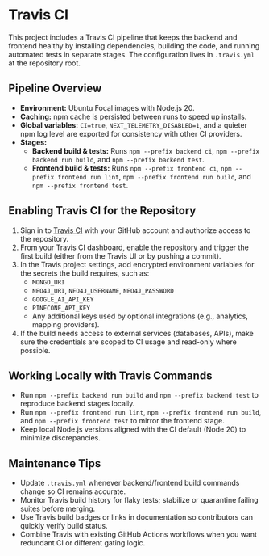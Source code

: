 # Travis CI

This project includes a Travis CI pipeline that keeps the backend and frontend healthy by installing dependencies, building the code, and running automated tests in separate stages. The configuration lives in `.travis.yml` at the repository root.

## Pipeline Overview

- **Environment:** Ubuntu Focal images with Node.js 20.
- **Caching:** npm cache is persisted between runs to speed up installs.
- **Global variables:** `CI=true`, `NEXT_TELEMETRY_DISABLED=1`, and a quieter npm log level are exported for consistency with other CI providers.
- **Stages:**
  - **Backend build & tests:** Runs `npm --prefix backend ci`, `npm --prefix backend run build`, and `npm --prefix backend test`.
  - **Frontend build & tests:** Runs `npm --prefix frontend ci`, `npm --prefix frontend run lint`, `npm --prefix frontend run build`, and `npm --prefix frontend test`.

## Enabling Travis CI for the Repository

1. Sign in to [Travis CI](https://app.travis-ci.com/) with your GitHub account and authorize access to the repository.
2. From your Travis CI dashboard, enable the repository and trigger the first build (either from the Travis UI or by pushing a commit).
3. In the Travis project settings, add encrypted environment variables for the secrets the build requires, such as:
   - `MONGO_URI`
   - `NEO4J_URI`, `NEO4J_USERNAME`, `NEO4J_PASSWORD`
   - `GOOGLE_AI_API_KEY`
   - `PINECONE_API_KEY`
   - Any additional keys used by optional integrations (e.g., analytics, mapping providers).
4. If the build needs access to external services (databases, APIs), make sure the credentials are scoped to CI usage and read-only where possible.

## Working Locally with Travis Commands

- Run `npm --prefix backend run build` and `npm --prefix backend test` to reproduce backend stages locally.
- Run `npm --prefix frontend run lint`, `npm --prefix frontend run build`, and `npm --prefix frontend test` to mirror the frontend stage.
- Keep local Node.js versions aligned with the CI default (Node 20) to minimize discrepancies.

## Maintenance Tips

- Update `.travis.yml` whenever backend/frontend build commands change so CI remains accurate.
- Monitor Travis build history for flaky tests; stabilize or quarantine failing suites before merging.
- Use Travis build badges or links in documentation so contributors can quickly verify build status.
- Combine Travis with existing GitHub Actions workflows when you want redundant CI or different gating logic.
